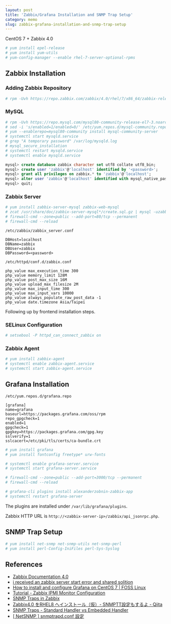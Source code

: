 ```yaml
---
layout: post
title: 'Zabbix/Grafana Installation and SNMP Trap Setup'
category: memo
slug: zabbix-grafana-installation-and-snmp-trap-setup
---
```

CentOS 7 + Zabbix 4.0

```bash
# yum install epel-release
# yum install yum-utils
# yum-config-manager --enable rhel-7-server-optional-rpms
```

## Zabbix Installation

### Adding Zabbix Repository

```bash
# rpm -Uvh https://repo.zabbix.com/zabbix/4.0/rhel/7/x86_64/zabbix-release-4.0-1.el7.noarch.rpm
```

### MySQL

```bash
# rpm -Uvh https://repo.mysql.com/mysql80-community-release-el7-3.noarch.rpm
# sed -i 's/enabled=1/enabled=0/' /etc/yum.repos.d/mysql-community.repo
# yum --enablerepo=mysql80-community install mysql-community-server
# systemctl start mysqld.service
# grep "A temporary password" /var/log/mysqld.log
# mysql_secure_installation
# systemctl restart mysqld.service
# systemctl enable mysqld.service
```

```sql
mysql> create database zabbix character set utf8 collate utf8_bin;
mysql> create user 'zabbix'@'localhost' identified by '<password>';
mysql> grant all privileges on zabbix.* to 'zabbix'@'localhost';
mysql> alter user 'zabbix'@'localhost' identified with mysql_native_password by '<password>';
mysql> quit;
```

### Zabbix Server

```bash
# yum install zabbix-server-mysql zabbix-web-mysql
# zcat /usr/share/doc/zabbix-server-mysql*/create.sql.gz | mysql -uzabbix -p zabbix
# firewall-cmd --zone=public --add-port=80/tcp --permanent
# firewall-cmd --reload
```

`/etc/zabbix/zabbix_server.conf`

```
DBHost=localhost
DBName=zabbix
DBUser=zabbix
DBPassword=<password>
```

`/etc/httpd/conf.d/zabbix.conf`

```
php_value max_execution_time 300
php_value memory_limit 128M
php_value post_max_size 16M
php_value upload_max_filesize 2M
php_value max_input_time 300
php_value max_input_vars 10000
php_value always_populate_raw_post_data -1
php_value date.timezone Asia/Taipei
```

Following up by frontend installation steps.

### SELinux Configuration

```bash
# setsebool -P httpd_can_connect_zabbix on
```

### Zabbix Agent

```bash
# yum install zabbix-agent
# systemctl enable zabbix-agent.service
# systemctl start zabbix-agent.service
```

## Grafana Installation

`/etc/yum.repos.d/grafana.repo`

```
[grafana]
name=grafana
baseurl=https://packages.grafana.com/oss/rpm
repo_gpgcheck=1
enabled=1
gpgcheck=1
gpgkey=https://packages.grafana.com/gpg.key
sslverify=1
sslcacert=/etc/pki/tls/certs/ca-bundle.crt
```

```bash
# yum install grafana
# yum install fontconfig freetype* urw-fonts
```

```bash
# systemctl enable grafana-server.service
# systemctl start grafana-server.service
```

```bash
# firewall-cmd --zone=public --add-port=3000/tcp --permanent
# firewall-cmd --reload
```

```bash
# grafana-cli plugins install alexanderzobnin-zabbix-app
# systemctl restart grafana-server
```

The plugins are installed under `/var/lib/grafana/plugins`.

Zabbix HTTP URL is `http://<zabbix-server-ip>/zabbix/api_jsonrpc.php`.

## SNMP Trap Setup

```bash
# yum install net-snmp net-snmp-utils net-snmp-perl
# yum install perl-Config-IniFiles perl-Sys-Syslog
```

## References

- [Zabbix Documentation 4.0](https://www.zabbix.com/documentation/4.0/manual/installation/install_from_packages/rhel_centos)
- [i received an zabbix server start error and shared solition](https://stackoverflow.com/questions/59356695/i-received-an-zabbix-server-start-error-and-shared-solition)
- [How to install and configure Grafana on CentOS 7 \| FOSS Linux](https://www.fosslinux.com/8328/how-to-install-and-configure-grafana-on-centos-7.htm)
- [Tutorial - Zabbix IPMI Monitor Configuration](https://techexpert.tips/zabbix/zabbix-ipmi-monitor/)
- [SNMP Traps in Zabbix](https://blog.zabbix.com/snmp-traps-in-zabbix/)
- [Zabbix4.0 をRHEL8 へインストール（仮）- SNMPTT設定もするよ - Qiita](https://qiita.com/mgmjoke/items/0cedf8eee419b7504a09)
- [SNMP Traps - Standard Handler vs Embedded Handler](https://support.nagios.com/kb/article.php?id=557)
- [[ NetSNMP ] snmptrapd.conf 設定](https://blog.xuite.net/aflyfish/blog/86126735-%5B+NetSNMP+%5D+snmptrapd.conf+設定)
